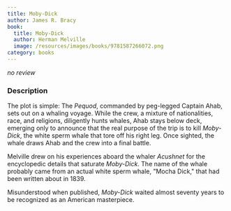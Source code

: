 ```yaml
---
title: Moby-Dick
author: James R. Bracy
book:
  title: Moby-Dick
  author: Herman Melville
  image: /resources/images/books/9781587266072.png
category: books
---
```


*no review*

### Description

The plot is simple: The *Pequod*, commanded by peg-legged Captain
Ahab, sets out on a whaling voyage. While the crew, a mixture of
nationalities, race, and religions, diligently hunts whales, Ahab
stays below deck, emerging only to announce that the real purpose of
the trip is to kill *Moby-Dick*, the white sperm whale that tore off
his right leg. Once sighted, the whale draws Ahab and the crew into a
final battle.

Melville drew on his experiences aboard the whaler *Acushnet* for the
encyclopedic details that saturate *Moby-Dick*. The name of the whale
probably came from an actual white sperm whale, "Mocha Dick," that had
been written about in 1839.

Misunderstood when published, *Moby-Dick* waited almost seventy years
to be recognized as an American masterpiece.
